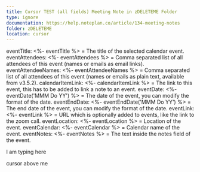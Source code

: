 ```yaml
---
title: Cursor TEST (all fields) Meeting Note in zDELETEME Folder
type: ignore
documentation: https://help.noteplan.co/article/134-meeting-notes
folder: zDELETEME
location: cursor
---
```

eventTitle: <%- eventTitle %> = The title of the selected calendar event.
eventAttendees: <%- eventAttendees %> = Comma separated list of all attendees of this event (names or emails as email links).
eventAttendeeNames: <%- eventAttendeeNames %> = Comma separated list of all attendees of this event (names or emails as plain text, available from v3.5.2).
calendarItemLink: <%- calendarItemLink %> = The link to this event, this has to be added to link a note to an event.
eventDate: <%- eventDate('MMM Do YY') %> = The date of the event, you can modify the format of the date.
eventEndDate: <%- eventEndDate('MMM Do YY') %> = The end date of the event, you can modify the format of the date.
eventLink: <%- eventLink %> = URL which is optionally added to events, like the link to the zoom call.
eventLocation: <%- eventLocation %> = Location of the event.
eventCalendar: <%- eventCalendar %> = Calendar name of the event.
eventNotes: <%- eventNotes %> = The text inside the notes field of the event.

I am typing here

cursor above me